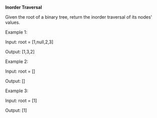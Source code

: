 **Inorder Traversal**

Given the root of a binary tree, return the inorder traversal of its nodes' values.


Example 1:

Input: root = [1,null,2,3]

Output: [1,3,2]


Example 2:

Input: root = []

Output: []


Example 3:

Input: root = [1]

Output: [1]
 
